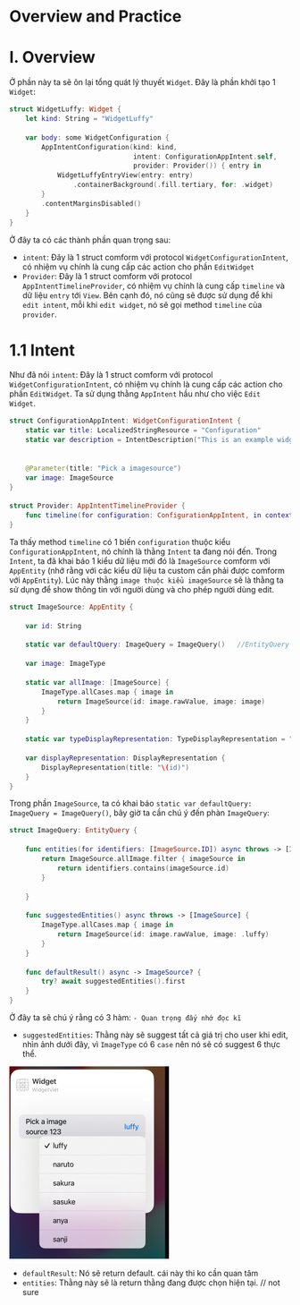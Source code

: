 # Overview and Practice 

# I. Overview

Ở phần này ta sẽ ôn lại tổng quát lý thuyết `Widget`. Đây là phần khởi tạo 1 `Widget`:


```swift
struct WidgetLuffy: Widget {
    let kind: String = "WidgetLuffy"

    var body: some WidgetConfiguration {
        AppIntentConfiguration(kind: kind, 
                               intent: ConfigurationAppIntent.self,
                               provider: Provider()) { entry in
            WidgetLuffyEntryView(entry: entry)
                .containerBackground(.fill.tertiary, for: .widget)
        }
        .contentMarginsDisabled()
    }
}


```

Ở đây ta có các thành phần quan trọng sau:
- `intent`: Đây là 1 struct comform với protocol `WidgetConfigurationIntent`, có nhiệm vụ chính là cung cấp các action cho phần `EditWidget`
- `Provider`: Đây là 1 struct comform với protocol `AppIntentTimelineProvider`, có nhiệm vụ chính là cung cấp `timeline` và dữ liệu `entry` tới `View`. Bên cạnh đó, nó cũng sẽ được sử dụng để khi `edit intent`, mỗi khi `edit widget`, nó sẽ gọi method `timeline` của `provider`.

# 1.1 Intent

Như đã nói `intent`: Đây là 1 struct comform với protocol `WidgetConfigurationIntent`, có nhiệm vụ chính là cung cấp các action cho phần `EditWidget`. Ta sử dụng thằng `AppIntent` hầu như cho việc `Edit Widget`.

```swift
struct ConfigurationAppIntent: WidgetConfigurationIntent {
    static var title: LocalizedStringResource = "Configuration"
    static var description = IntentDescription("This is an example widget.")


    @Parameter(title: "Pick a imagesource")
    var image: ImageSource
}

struct Provider: AppIntentTimelineProvider {
    func timeline(for configuration: ConfigurationAppIntent, in context: Context) async -> Timeline<GameStatusEntry> {}
}
```

Ta thấy method `timeline` có 1 biến `configuration` thuộc kiểu `ConfigurationAppIntent`, nó chính là thằng `Intent` ta đang nói đến. Trong `Intent`, ta đã khai báo 1 kiểu dữ liệu mới đó là `ImageSource` comform với `AppEntity` (nhớ rằng với các kiểu dữ liệu ta custom cần phải được comform với `AppEntity`). Lúc này thằng `image thuộc kiểu imageSource` sẽ là thằng ta sử dụng để show thông tin với người dùng và cho phép người dùng edit.

```swift
struct ImageSource: AppEntity {
    
    var id: String
    
    static var defaultQuery: ImageQuery = ImageQuery()   //EntityQuery
        
    var image: ImageType
    
    static var allImage: [ImageSource] {
        ImageType.allCases.map { image in
            return ImageSource(id: image.rawValue, image: image)
        }
    }
    
    static var typeDisplayRepresentation: TypeDisplayRepresentation = "Image Viet"
    
    var displayRepresentation: DisplayRepresentation {
        DisplayRepresentation(title: "\(id)")
    }
}
```  

Trong phần `ImageSource`, ta có khai báo `static var defaultQuery: ImageQuery = ImageQuery()`, bây giờ ta cần chú ý đến phàn `ImageQuery`:

```swift
struct ImageQuery: EntityQuery {
    
    func entities(for identifiers: [ImageSource.ID]) async throws -> [ImageSource] {
        return ImageSource.allImage.filter { imageSource in
            return identifiers.contains(imageSource.id)
        }
        
    }
    
    func suggestedEntities() async throws -> [ImageSource] {
        ImageType.allCases.map { image in
            return ImageSource(id: image.rawValue, image: .luffy)
        }
    }
    
    func defaultResult() async -> ImageSource? {
        try? await suggestedEntities().first
    }
}
```

Ở đây ta sẽ chú ý rằng có 3 hàm: `- Quan trọng đấy nhớ đọc kĩ`
- `suggestedEntities`: Thằng này sẽ suggest tất cả giá trị cho user khi edit, nhìn ảnh dưới đây, vì `ImageType` có 6 `case`  nên nó sẽ có suggest 6 thực thể.

![](widgets/all_suggest.png)

- `defaultResult`: Nó sẽ return default. cái này thi ko cần quan tâm
- `entities`: Thằng này sẽ là return thằng đang được chọn hiện tại. // not sure

